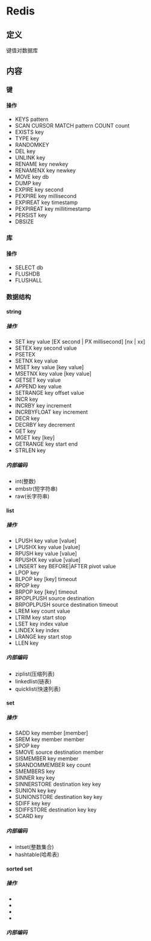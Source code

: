 # Redis #

## 定义 ##
键值对数据库

## 内容 ##
### 键 ###
#### 操作 ####
  - KEYS pattern
  - SCAN CURSOR MATCH pattern COUNT count
  - EXISTS key
  - TYPE key
  - RANDOMKEY
  - DEL key
  - UNLINK key
  - RENAME key newkey
  - RENAMENX key newkey
  - MOVE key db
  - DUMP key
  - EXPIRE key second
  - PEXPIRE key millisecond
  - EXPIREAT key timestamp
  - PEXPIREAT key millitimestamp
  - PERSIST key
  - DBSIZE
### 库 ###
#### 操作 ####
  - SELECT db
  - FLUSHDB
  - FLUSHALL

### 数据结构 ###
#### string ####
##### 操作 #####
  - SET key value [EX second | PX millisecond] [nx | xx]
  - SETEX key second value
  - PSETEX <key> <millisecond> <value>
  - SETNX key value
  - MSET key value [key value]
  - MSETNX key value [key value]
  - GETSET key value
  - APPEND key value
  - SETRANGE key offset value
  - INCR key
  - INCRBY key increment
  - INCRBYFLOAT key increment
  - DECR key
  - DECRBY key decrement
  - GET key
  - MGET key [key]
  - GETRANGE key start end
  - STRLEN key
##### 内部编码 #####
  - int(整数)
  - embstr(短字符串)
  - raw(长字符串)

#### list ####
##### 操作 #####
  - LPUSH key value [value]
  - LPUSHX key value [value]
  - RPUSH key value [value]
  - RPUSHX key value [value]
  - LINSERT key BEFORE|AFTER pivot value
  - LPOP key
  - BLPOP key [key] timeout 
  - RPOP key
  - BRPOP key [key] timeout
  - RPOPLPUSH source destination
  - BRPOPLPUSH source destination timeout
  - LREM key count value
  - LTRIM key start stop
  - LSET key index value
  - LINDEX key index
  - LRANGE key start stop
  - LLEN key
##### 内部编码 #####
  - ziplist(压缩列表)
  - linkedlist(链表)
  - quicklist(快速列表)

#### set ####
##### 操作 #####
  - SADD key member [member]
  - SREM key member member
  - SPOP key
  - SMOVE source destination member
  - SISMEMBER key member
  - SRANDOMMEMBER key count
  - SMEMBERS key
  - SINNER key key
  - SINNERSTORE destination key key
  - SUNION key key
  - SUNIONSTORE destination key key
  - SDIFF key key
  - SDIFFSTORE destination key key
  - SCARD key
##### 内部编码 #####
  - intset(整数集合)
  - hashtable(哈希表)

#### sorted set ####
##### 操作 #####
  - 
  - 
  - 
  - 
##### 内部编码 #####